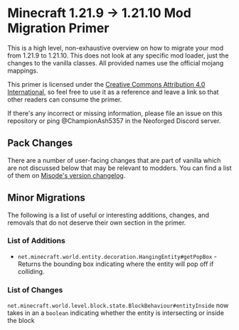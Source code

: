 # Minecraft 1.21.9 -> 1.21.10 Mod Migration Primer

This is a high level, non-exhaustive overview on how to migrate your mod from 1.21.9 to 1.21.10. This does not look at any specific mod loader, just the changes to the vanilla classes. All provided names use the official mojang mappings.

This primer is licensed under the [Creative Commons Attribution 4.0 International](http://creativecommons.org/licenses/by/4.0/), so feel free to use it as a reference and leave a link so that other readers can consume the primer.

If there's any incorrect or missing information, please file an issue on this repository or ping @ChampionAsh5357 in the Neoforged Discord server.

## Pack Changes

There are a number of user-facing changes that are part of vanilla which are not discussed below that may be relevant to modders. You can find a list of them on [Misode's version changelog](https://misode.github.io/versions/?id=1.21.10&tab=changelog).

## Minor Migrations

The following is a list of useful or interesting additions, changes, and removals that do not deserve their own section in the primer.

### List of Additions

- `net.minecraft.world.entity.decoration.HangingEntity#getPopBox` - Returns the bounding box indicating where the entity will pop off if colliding.

### List of Changes

`net.minecraft.world.level.block.state.BlockBehaviour#entityInside` now takes in an a `boolean` indicating whether the entity is intersecting or inside the block
